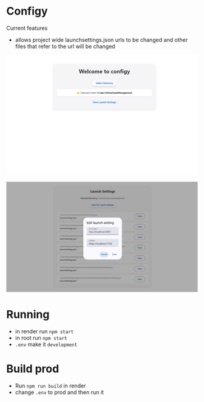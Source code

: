# Configy 

Current features

- allows project wide launchsettings.json urls to be changed and other files that refer to the url will be changed 

![Home view](img/home_view.png)

![Launch view](img/launch_view.png)

# Running 

- in render run `npm start`
- in root run `npm start`
- `.env` make it `development`

# Build prod

- Run `npm run build` in render
- change `.env` to prod and then run it 